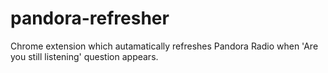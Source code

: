 # pandora-refresher
Chrome extension which autamatically refreshes Pandora Radio when 'Are you still listening' question appears.
